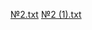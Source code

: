 [№2.txt](https://github.com/user-attachments/files/16482350/2.txt)
[№2 (1).txt](https://github.com/user-attachments/files/16482469/2.1.txt)

